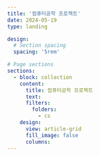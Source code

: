 ```yaml
---
title: '컴퓨터공학 프로젝트'
date: 2024-05-19
type: landing

design:
  # Section spacing
  spacing: '5rem'

# Page sections
sections:
  - block: collection
    content:
      title: 컴퓨터공학 프로젝트
      text: 
      filters:
        folders:
          - cs
    design:
      view: article-grid
      fill_image: false
      columns: 
---
```

